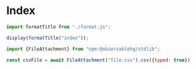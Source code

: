 # Index

```js
import formatTitle from "./format.js";

display(formatTitle("index"));
```

```js
import {FileAttachment} from "npm:@observablehq/stdlib";
```

```js
const csvFile = await FileAttachment("file.csv").csv({typed: true})
```